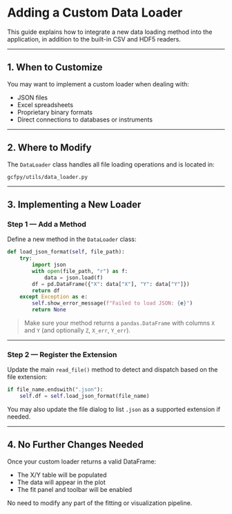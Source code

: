 # Adding a Custom Data Loader

This guide explains how to integrate a new data loading method into the application, in addition to the built-in CSV and HDF5 readers.

---

## 1. When to Customize

You may want to implement a custom loader when dealing with:

* JSON files
* Excel spreadsheets
* Proprietary binary formats
* Direct connections to databases or instruments

---

## 2. Where to Modify

The `DataLoader` class handles all file loading operations and is located in:

```
gcfpy/utils/data_loader.py
```

---

## 3. Implementing a New Loader

### Step 1 — Add a Method

Define a new method in the `DataLoader` class:

```python
def load_json_format(self, file_path):
    try:
        import json
        with open(file_path, "r") as f:
            data = json.load(f)
        df = pd.DataFrame({"X": data["X"], "Y": data["Y"]})
        return df
    except Exception as e:
        self.show_error_message(f"Failed to load JSON: {e}")
        return None
```

>  Make sure your method returns a `pandas.DataFrame` with columns `X` and `Y` (and optionally `Z`, `X_err`, `Y_err`).

---

### Step 2 — Register the Extension

Update the main `read_file()` method to detect and dispatch based on the file extension:

```python
if file_name.endswith(".json"):
    self.df = self.load_json_format(file_name)
```

You may also update the file dialog to list `.json` as a supported extension if needed.

---

## 4. No Further Changes Needed

Once your custom loader returns a valid DataFrame:

* The X/Y table will be populated
* The data will appear in the plot
* The fit panel and toolbar will be enabled

No need to modify any part of the fitting or visualization pipeline.
